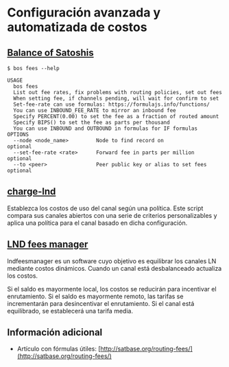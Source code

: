 # Configuración avanzada y automatizada de costos

## [Balance of Satoshis](https://github.com/alexbosworth/balanceofsatoshis)

`$ bos fees --help`

```text
USAGE
  bos fees
  List out fee rates, fix problems with routing policies, set out fees
  When setting fee, if channels pending, will wait for confirm to set
  Set-fee-rate can use formulas: https://formulajs.info/functions/
  You can use INBOUND_FEE_RATE to mirror an inbound fee
  Specify PERCENT(0.00) to set the fee as a fraction of routed amount
  Specify BIPS() to set the fee as parts per thousand
  You can use INBOUND and OUTBOUND in formulas for IF formulas
OPTIONS
  --node <node_name>         Node to find record on                    optional      
  --set-fee-rate <rate>      Forward fee in parts per million          optional      
  --to <peer>                Peer public key or alias to set fees      optional
```

## [charge-lnd](https://github.com/accumulator/charge-lnd)

Establezca los costos de uso del canal según una política. Este script compara sus canales abiertos con una serie de criterios personalizables y aplica una política para el canal basado en dicha configuración.

## [LND fees manager](https://gitlab.com/nolith/lndfeesmanager)

lndfeesmanager es un software cuyo objetivo es equilibrar los canales LN mediante costos dinámicos. Cuando un canal está desbalanceado actualiza los costos.

Si el saldo es mayormente local, los costos se reducirán para incentivar el enrutamiento. Si el saldo es mayormente remoto, las tarifas se incrementarán para desincentivar el enrutamiento. Si el canal está equilibrado, se establecerá una tarifa media.

## Información adicional

* Artículo con fórmulas útiles: [http://satbase.org/routing-fees/](http://satbase.org/routing-fees/)

